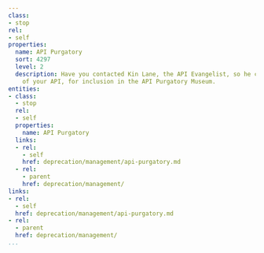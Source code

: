 ```yaml
---
class:
- stop
rel:
- self
properties:
  name: API Purgatory
  sort: 4297
  level: 2
  description: Have you contacted Kin Lane, the API Evangelist, so he can take a snapshot
    of your API, for inclusion in the API Purgatory Museum.
entities:
- class:
  - stop
  rel:
  - self
  properties:
    name: API Purgatory
  links:
  - rel:
    - self
    href: deprecation/management/api-purgatory.md
  - rel:
    - parent
    href: deprecation/management/
links:
- rel:
  - self
  href: deprecation/management/api-purgatory.md
- rel:
  - parent
  href: deprecation/management/
...
```

